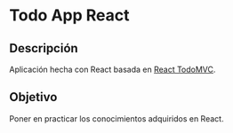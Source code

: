 # Todo App React

## Descripción

Aplicación hecha con React basada en [React TodoMVC](https://todomvc.com/examples/react/#/).

## Objetivo

Poner en practicar los conocimientos adquiridos en React.
